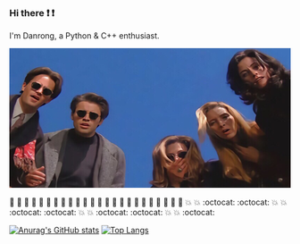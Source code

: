### Hi there :exclamation: :exclamation:
I'm Danrong, a Python & C++ enthusiast. 

<img src="https://github.com/danrongLi/danrongLi/blob/main/friends.JPG" width="700" height="250">

:purple_heart: :purple_heart: :yellow_heart: :yellow_heart: :green_heart: :green_heart: :purple_heart: :purple_heart: :yellow_heart: :yellow_heart: :green_heart: :green_heart: :purple_heart: :purple_heart: :yellow_heart: :yellow_heart: :green_heart: :green_heart: :purple_heart: :purple_heart: :yellow_heart: :yellow_heart: :green_heart: :green_heart: :boom: :boom: :octocat: :octocat: :boom: :boom: :octocat: :octocat: :boom: :boom: :octocat: :octocat: :boom: :boom: :octocat:

[![Anurag's GitHub stats](https://github-readme-stats.vercel.app/api?username=danrongLi&show_icons=true&theme=radical)](https://github.com/anuraghazra/github-readme-stats)
[![Top Langs](https://github-readme-stats.vercel.app/api/top-langs/?username=danrongLi&layout=compact&theme=radical)](https://github.com/anuraghazra/github-readme-stats)
